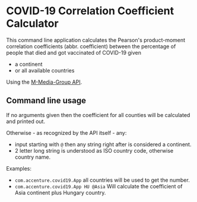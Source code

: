 # COVID-19 Correlation Coefficient Calculator

This command line application calculates the Pearson's product-moment correlation coefficients (abbr. coefficient) between the percentage of people that died and got vaccinated of COVID-19 given
- a continent
- or all available countries

Using the [M-Media-Group API](https://github.com/M-Media-Group/Covid-19-API).

## Command line usage

If no arguments given then the coefficient for all counties will be calculated and printed out.

Otherwise - as recognized by the API itself - any:
- input starting with `@` then any string right after is considered a continent.
- 2 letter long string is understood as ISO country code, otherwise country name.

Examples:

- `com.accenture.covid19.App` all countries will be used to get the number.
- `com.accenture.covid19.App HU @Asia` Will calculate the coefficient of Asia continent plus Hungary country.
